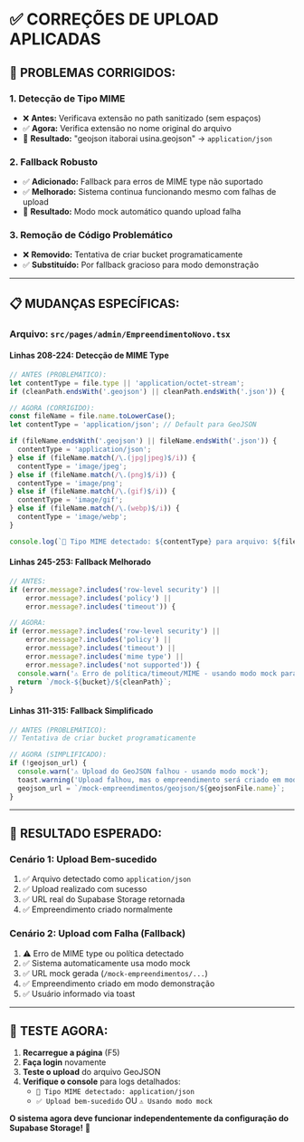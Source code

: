 # ✅ CORREÇÕES DE UPLOAD APLICADAS

## 🔧 **PROBLEMAS CORRIGIDOS:**

### **1. Detecção de Tipo MIME**
- ❌ **Antes:** Verificava extensão no path sanitizado (sem espaços)
- ✅ **Agora:** Verifica extensão no nome original do arquivo
- 📎 **Resultado:** "geojson itaborai usina.geojson" → `application/json`

### **2. Fallback Robusto**
- ✅ **Adicionado:** Fallback para erros de MIME type não suportado
- ✅ **Melhorado:** Sistema continua funcionando mesmo com falhas de upload
- 🎯 **Resultado:** Modo mock automático quando upload falha

### **3. Remoção de Código Problemático**
- ❌ **Removido:** Tentativa de criar bucket programaticamente
- ✅ **Substituído:** Por fallback gracioso para modo demonstração

---

## 📋 **MUDANÇAS ESPECÍFICAS:**

### **Arquivo: `src/pages/admin/EmpreendimentoNovo.tsx`**

#### **Linhas 208-224: Detecção de MIME Type**
```typescript
// ANTES (PROBLEMÁTICO):
let contentType = file.type || 'application/octet-stream';
if (cleanPath.endsWith('.geojson') || cleanPath.endsWith('.json')) {

// AGORA (CORRIGIDO):
const fileName = file.name.toLowerCase();
let contentType = 'application/json'; // Default para GeoJSON

if (fileName.endsWith('.geojson') || fileName.endsWith('.json')) {
  contentType = 'application/json';
} else if (fileName.match(/\.(jpg|jpeg)$/i)) {
  contentType = 'image/jpeg';
} else if (fileName.match(/\.(png)$/i)) {
  contentType = 'image/png';
} else if (fileName.match(/\.(gif)$/i)) {
  contentType = 'image/gif';
} else if (fileName.match(/\.(webp)$/i)) {
  contentType = 'image/webp';
}

console.log(`📎 Tipo MIME detectado: ${contentType} para arquivo: ${fileName}`);
```

#### **Linhas 245-253: Fallback Melhorado**
```typescript
// ANTES:
if (error.message?.includes('row-level security') || 
    error.message?.includes('policy') || 
    error.message?.includes('timeout')) {

// AGORA:
if (error.message?.includes('row-level security') || 
    error.message?.includes('policy') || 
    error.message?.includes('timeout') ||
    error.message?.includes('mime type') ||
    error.message?.includes('not supported')) {
  console.warn('⚠️ Erro de política/timeout/MIME - usando modo mock para este arquivo');
  return `/mock-${bucket}/${cleanPath}`;
}
```

#### **Linhas 311-315: Fallback Simplificado**
```typescript
// ANTES (PROBLEMÁTICO):
// Tentativa de criar bucket programaticamente

// AGORA (SIMPLIFICADO):
if (!geojson_url) {
  console.warn('⚠️ Upload do GeoJSON falhou - usando modo mock');
  toast.warning('Upload falhou, mas o empreendimento será criado em modo de demonstração');
  geojson_url = `/mock-empreendimentos/geojson/${geojsonFile.name}`;
}
```

---

## 🎯 **RESULTADO ESPERADO:**

### **Cenário 1: Upload Bem-sucedido**
1. ✅ Arquivo detectado como `application/json`
2. ✅ Upload realizado com sucesso
3. ✅ URL real do Supabase Storage retornada
4. ✅ Empreendimento criado normalmente

### **Cenário 2: Upload com Falha (Fallback)**
1. ⚠️ Erro de MIME type ou política detectado
2. ✅ Sistema automaticamente usa modo mock
3. ✅ URL mock gerada (`/mock-empreendimentos/...`)
4. ✅ Empreendimento criado em modo demonstração
5. ✅ Usuário informado via toast

---

## 🚀 **TESTE AGORA:**

1. **Recarregue a página** (F5)
2. **Faça login** novamente
3. **Teste o upload** do arquivo GeoJSON
4. **Verifique o console** para logs detalhados:
   - `📎 Tipo MIME detectado: application/json`
   - `✅ Upload bem-sucedido` OU `⚠️ Usando modo mock`

**O sistema agora deve funcionar independentemente da configuração do Supabase Storage!** 🎉


